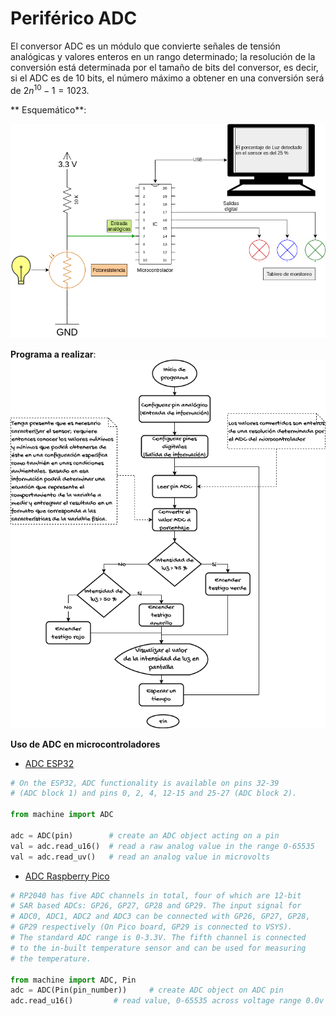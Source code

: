 # Periférico ADC

El conversor ADC es un módulo que convierte señales de tensión
analógicas y valores enteros en un rango determinado; la resolución
de la conversión está determinada por el tamaño de bits del conversor,
es decir, si el ADC es de 10 bits, el número máximo a obtener en una
conversión será de $2n^{10}-1=1023$.

** Esquemático**:

![Esquema circuital](./desing/t4-adc/adc-esquema.drawio.png)

**Programa a realizar**:
![Diagrama de flujo](./desing/t4-adc/adc-algoritmo.drawio.png)

**Uso de ADC en microcontroladores**

* [ADC ESP32](https://docs.micropython.org/en/latest/esp32/quickref.html#adc-analog-to-digital-conversion)
```py
# On the ESP32, ADC functionality is available on pins 32-39
# (ADC block 1) and pins 0, 2, 4, 12-15 and 25-27 (ADC block 2).

from machine import ADC

adc = ADC(pin)        # create an ADC object acting on a pin
val = adc.read_u16()  # read a raw analog value in the range 0-65535
val = adc.read_uv()   # read an analog value in microvolts
```

* [ADC Raspberry Pico](https://docs.micropython.org/en/latest/rp2/quickref.html#adc-analog-to-digital-conversion)
```py
# RP2040 has five ADC channels in total, four of which are 12-bit
# SAR based ADCs: GP26, GP27, GP28 and GP29. The input signal for
# ADC0, ADC1, ADC2 and ADC3 can be connected with GP26, GP27, GP28,
# GP29 respectively (On Pico board, GP29 is connected to VSYS).
# The standard ADC range is 0-3.3V. The fifth channel is connected
# to the in-built temperature sensor and can be used for measuring
# the temperature.

from machine import ADC, Pin
adc = ADC(Pin(pin_number))     # create ADC object on ADC pin
adc.read_u16()         # read value, 0-65535 across voltage range 0.0v - 3.3v
```
